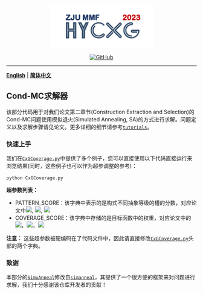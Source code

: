<p align="center" >
    <a href="https://github.com/xlxwalex/HyCxG/tree/main/HyCxG">
    <br>
    <img src="https://github.com/xlxwalex/HyCxG/blob/main/figures/sub-logo.png" width="275"/>
    <br>
    </a>
</p>
<p align="center">
    <a href="https://github.com/xlxwalex/HyCxG/blob/main/LICENSE">
        <img alt="GitHub" src="https://img.shields.io/github/license/xlxwalex/HyCxG.svg?color=blue&style=flat-square">
    </a>
</p>

---
[**English**](https://github.com/xlxwalex/HyCxG/tree/main/HyCxG/Simuann) | [**简体中文**](https://github.com/xlxwalex/HyCxG/tree/main/HyCxG/Simuann/README_ZH.md)
## Cond-MC求解器

该部分代码用于对我们论文第二章节(Construction Extraction and Selection)的Cond-MC问题使用模拟退火(Simulated Annealing, SA)的方式进行求解。问题定义以及求解步骤请见论文。更多详细的细节请参考[`tutorials`](https://github.com/xlxwalex/HyCxG/tree/main/tutorials)。

### 快速上手
我们在[`CxGCoverage.py`](https://github.com/xlxwalex/HyCxG/tree/main/HyCxG/Simuann/CxGCoverage.py)中提供了多个例子，您可以直接使用以下代码直接运行来浏览结果(同时，这些例子也可以作为超参调整的参考)：
```shell
python CxGCoverage.py
```
**超参数列表：**
+ PATTERN_SCORE：该字典中表示的是构式不同抽象等级的槽的分数，对应论文中![](http://latex.codecogs.com/svg.latex?s_{syn}), ![](http://latex.codecogs.com/svg.latex?s_{sem}), ![](http://latex.codecogs.com/svg.latex?s_{lex})
+ COVERAGE_SCORE：该字典中存储的是目标函数中的权重，对应论文中的![](http://latex.codecogs.com/svg.latex?w_{1})，![](http://latex.codecogs.com/svg.latex?w_{2})，![](http://latex.codecogs.com/svg.latex?w_{3})

**注意：** 这些超参数被硬编码在了代码文件中，因此请直接修改[`CxGCoverage.py`](https://github.com/xlxwalex/HyCxG/tree/main/HyCxG/Simuann/CxGCoverage.py)头部的两个字典。

### 致谢
本部分的[`SimuAnneal`](https://github.com/xlxwalex/HyCxG/tree/main/HyCxG/Simuann/SimuAnneal.py)修改自[`simanneal`](https://github.com/perrygeo/simanneal)，其提供了一个很方便的框架来对问题进行求解，我们十分感谢该仓库开发者的贡献！
